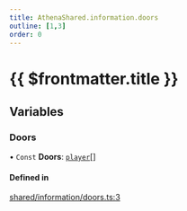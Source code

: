 ```yaml
---
title: AthenaShared.information.doors
outline: [1,3]
order: 0
---
```


# {{ $frontmatter.title }}


## Variables

### Doors

• `Const` **Doors**: [`player`](server_config.md#player)[]

#### Defined in

[shared/information/doors.ts:3](https://github.com/Stuyk/altv-athena/blob/6beb5a6/src/core/shared/information/doors.ts#L3)
